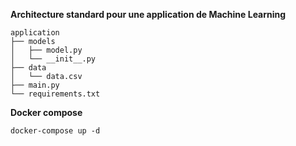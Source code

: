 
**Architecture standard pour une application de Machine Learning**

```
application
├── models
│   ├── model.py
│   └── __init__.py
├── data
│   └── data.csv
├── main.py
└── requirements.txt
```

**Docker compose**

`docker-compose up -d`